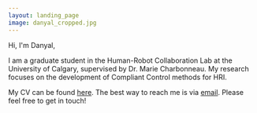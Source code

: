 ```yaml
---
layout: landing_page
image: danyal_cropped.jpg
---
```


Hi, I'm Danyal,

I am a graduate student in the Human-Robot Collaboration Lab at the University of Calgary, supervised by Dr. Marie Charbonneau. My research focuses on the development of Compliant Control methods for HRI.

My CV can be found [here](/danyalsaqib_cv.pdf). The best way to reach me is via [email](mailto:danyal.saqib@ucalgary.ca). Please feel free to get in touch!